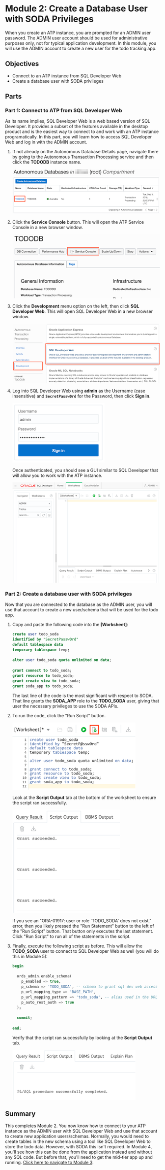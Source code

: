 # Module 2: Create a Database User with SODA Privileges

When you create an ATP instance, you are prompted for an ADMIN user password. The ADMIN user account should be used for administrative purposes only, not for typical application development. In this module, you will use the ADMIN account to create a new user for the todo tracking app.

## Objectives

* Connect to an ATP instance from SQL Developer Web
* Create a database user with SODA privileges

## Parts

### **Part 1**: Connect to ATP from SQL Developer Web

As its name implies, SQL Developer Web is a web based version of SQL Developer. It provides a subset of the features available in the desktop product and is the easiest way to connect to and work with an ATP instance programatically. In this part, you will learn how to access SQL Developer Web and log in with the ADMIN account.

1. If not already on the Autonomous Database Details page, navigate there by going to the Autonomous Transaction Processing service and then click the **TODODB** instance name. 

   ![select atp instance](images/2/select-atp-instance.png)

2. Click the **Service Console** button. This will open the ATP Service Console in a new browser window.

   ![click service console](images/2/click-service-console.png)

3. Click the **Development** menu option on the left, then click **SQL Developer Web**. This will open SQL Developer Web in a new browser window.

   ![click development then sql dev web](images/2/click-development-sql-dev-web.png)

4. Log into SQL Developer Web using **admin** as the Username (case insensitive) and **`SecretPassw0rd`** for the Password, then click **Sign in**.

   ![click service console](images/2/sql-dev-web-auth.png)

   Once authenticated, you should see a GUI similar to SQL Developer that will allow you to work with the ATP instance.

   ![click service console](images/2/sql-dev-web.png)

### **Part 2**: Create a database user with SODA privileges

Now that you are connected to the database as the ADMIN user, you will use that account to create a new user/schema that will be used for the todo app. 

1. Copy and paste the following code into the **[Worksheet]**:

   ```sql
   create user todo_soda 
   identified by "SecretPassw0rd"
   default tablespace data
   temporary tablespace temp;
 
   alter user todo_soda quota unlimited on data;
 
   grant connect to todo_soda;
   grant resource to todo_soda;
   grant create view to todo_soda;
   grant soda_app to todo_soda;
   ```

   The last line of the code is the most significant with respect to SODA. That line grants the **SODA_APP** role to the **TODO_SODA** user, giving that user the necessary privileges to use the SODA APIs.

2. To run the code, click the "Run Script" button.

   ![run script](images/2/run-script.png)

   Look at the **Script Output** tab at the bottom of the worksheet to ensure the script ran successfully.

   ![run script](images/2/script-output.png)

   If you see an "ORA-01917: user or role 'TODO_SODA' does not exist." error, then you likely pressed the "Run Statement" button to the left of the "Run Script" button. That button only executes the last statement. Click "Run Script" to run all of the statements in the script.

3. Finally, execute the following script as before. This will allow the **TODO_SODA** user to connect to SQL Developer Web as well (you will do this in Module 5):

   ```sql
   begin
 
     ords_admin.enable_schema(
       p_enabled => true,
       p_schema => 'TODO_SODA', -- schema to grant sql dev web access
       p_url_mapping_type => 'BASE_PATH',
       p_url_mapping_pattern => 'todo_soda', -- alias used in the URL for access
       p_auto_rest_auth => true
     );
 
     commit;
     
   end;
   ```
   
   Verify that the script ran successfully by looking at the **Script Output** tab.
 
   ![run script](images/2/script-output-2.png)

## Summary

This completes Module 2. You now know how to connect to your ATP instance as the ADMIN user with SQL Developer Web and use that account to create new application users/schemas. Normally, you would need to create tables in the new schema using a tool like SQL Developer Web to store the todo data. However, with SODA this isn't required. In Module 4, you'll see how this can be done from the application instead and without any SQL code. But before that, you'll need to get the mid-tier app up and running. [Click here to navigate to Module 3](3-package-the-todo-app-to-run-locally.md).
